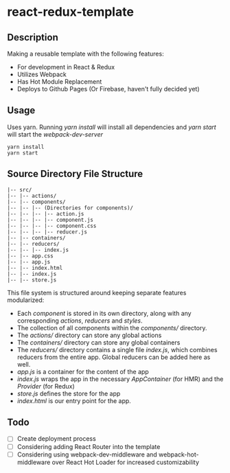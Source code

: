 # react-redux-template

## Description
Making a reusable template with the following features:
* For development in React & Redux
* Utilizes Webpack
* Has Hot Module Replacement
* Deploys to Github Pages (Or Firebase, haven't fully decided yet)

## Usage
Uses yarn. Running *yarn install* will install all dependencies and *yarn start* will start the *webpack-dev-server*
```shell
yarn install
yarn start
```

## Source Directory File Structure
```
|-- src/
|-- |-- actions/
|-- |-- components/
|-- |-- |-- (Directories for components)/
|-- |-- |-- |-- action.js
|-- |-- |-- |-- component.js
|-- |-- |-- |-- component.css
|-- |-- |-- |-- reducer.js
|-- |-- containers/
|-- |-- reducers/
|-- |-- |-- index.js
|-- |-- app.css
|-- |-- app.js
|-- |-- index.html
|-- |-- index.js
|-- |-- store.js
```

This file system is structured around keeping separate features modularized:
* Each *component* is stored in its own directory, along with any corresponding *actions*, *reducers* and *styles*.
* The collection of all components within the *components/* directory.
* The *actions/* directory can store any global actions
* The *containers/* directory can store any global containers
* The *reducers/* directory contains a single file *index.js*, which combines reducers from the entire app. Global reducers can be added here as well.
* *app.js* is a container for the content of the app
* *index.js* wraps the app in the necessary *AppContainer* (for HMR) and the *Provider* (for Redux)
* *store.js* defines the store for the app
* *index.html* is our entry point for the app.  

## Todo
- [ ] Create deployment process
- [ ] Considering adding React Router into the template
- [ ] Considering using webpack-dev-middleware and webpack-hot-middleware over React Hot Loader for increased customizability
